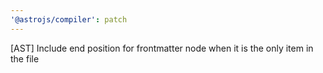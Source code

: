 ```yaml
---
'@astrojs/compiler': patch
---
```


[AST] Include end position for frontmatter node when it is the only item in the file
